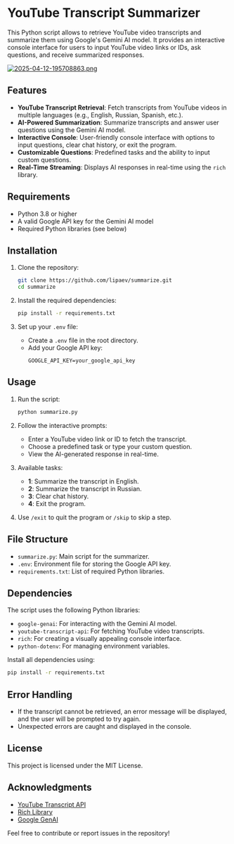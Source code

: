 # YouTube Transcript Summarizer

This Python script allows to retrieve YouTube video transcripts and summarize them using Google's Gemini AI model. It provides an interactive console interface for users to input YouTube video links or IDs, ask questions, and receive summarized responses.

[![2025-04-12-195708863.png](https://i.postimg.cc/RCjS3wPt/2025-04-12-195708863.png)](https://postimg.cc/0r0RFK15)

## Features

- **YouTube Transcript Retrieval**: Fetch transcripts from YouTube videos in multiple languages (e.g., English, Russian, Spanish, etc.).
- **AI-Powered Summarization**: Summarize transcripts and answer user questions using the Gemini AI model.
- **Interactive Console**: User-friendly console interface with options to input questions, clear chat history, or exit the program.
- **Customizable Questions**: Predefined tasks and the ability to input custom questions.
- **Real-Time Streaming**: Displays AI responses in real-time using the `rich` library.

## Requirements

- Python 3.8 or higher
- A valid Google API key for the Gemini AI model
- Required Python libraries (see below)

## Installation

1. Clone the repository:
   ```bash
   git clone https://github.com/lipaev/summarize.git
   cd summarize
   ```

2. Install the required dependencies:
   ```bash
   pip install -r requirements.txt
   ```

3. Set up your `.env` file:
   - Create a `.env` file in the root directory.
   - Add your Google API key:
     ```
     GOOGLE_API_KEY=your_google_api_key
     ```

## Usage

1. Run the script:
   ```bash
   python summarize.py
   ```

2. Follow the interactive prompts:
   - Enter a YouTube video link or ID to fetch the transcript.
   - Choose a predefined task or type your custom question.
   - View the AI-generated response in real-time.

3. Available tasks:
   - **1**: Summarize the transcript in English.
   - **2**: Summarize the transcript in Russian.
   - **3**: Clear chat history.
   - **4**: Exit the program.

4. Use `/exit` to quit the program or `/skip` to skip a step.

## File Structure

- `summarize.py`: Main script for the summarizer.
- `.env`: Environment file for storing the Google API key.
- `requirements.txt`: List of required Python libraries.

## Dependencies

The script uses the following Python libraries:
- `google-genai`: For interacting with the Gemini AI model.
- `youtube-transcript-api`: For fetching YouTube video transcripts.
- `rich`: For creating a visually appealing console interface.
- `python-dotenv`: For managing environment variables.

Install all dependencies using:
```bash
pip install -r requirements.txt
```

## Error Handling

- If the transcript cannot be retrieved, an error message will be displayed, and the user will be prompted to try again.
- Unexpected errors are caught and displayed in the console.

## License

This project is licensed under the MIT License.

## Acknowledgments

- [YouTube Transcript API](https://github.com/jdepoix/youtube-transcript-api)
- [Rich Library](https://github.com/Textualize/rich)
- [Google GenAI](https://cloud.google.com/genai)

Feel free to contribute or report issues in the repository!
